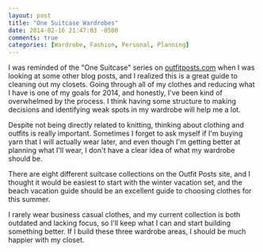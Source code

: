 ```yaml
---
layout: post
title: "One Suitcase Wardrobes"
date: 2014-02-16 21:47:03 -0500
comments: true
categories: [Wardrobe, Fashion, Personal, Planning]
---
```


I was reminded of the "One Suitcase" series on [outfitposts.com](http://outfitposts.com) when
I was looking at some other blog posts, and I realized this is a great guide to cleaning out
my closets.  Going through all of my clothes and reducing what I have is one of my goals for
2014, and honestly, I've been kind of overwhelmed by the process.  I think having some structure
to making decisions and identifying weak spots in my wardrobe will help me a lot.

Despite not being directly related to knitting, thinking about clothing and outfits is really
important.  Sometimes I forget to ask myself if I'm buying yarn that I will actually wear later,
and even though I'm getting better at planning what I'll wear, I don't have a clear idea of what
my wardrobe should be.

There are eight different suitcase collections on the Outfit Posts site, and I thought it would
be easiest to start with the winter vacation set, and the beach vacation guide should be an
excellent guide to choosing clothes for this summer.  

I rarely wear business casual clothes, and my current collection is both outdated and lacking 
focus, so I'll keep what I can and start building something better. If I build these three 
wardrobe areas, I should be much happier with my closet.

